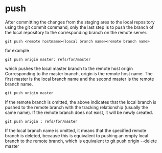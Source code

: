 # push
After committing the changes from the staging area to the local repository using the git commit command, only the last step is to push the branch of the local repository to the corresponding branch on the remote server.

    git push <remote hostname><loacal branch name><remote branch name>

for example 

    git push origin master: refs/for/master

which pushes the local master branch to the remote host origin Corresponding to the master branch, origin is the remote host name.  The first master is the local branch name and the second master is the remote branch name.

    git push origin master
If the remote branch is omitted, the above indicates that the local branch is pushed to the remote branch with the tracking relationship (usually the same name). If the remote branch does not exist, it will be newly created.

    git push origin : refs/for/master

If the local branch name is omitted, it means that the specified remote branch is deleted, because this is equivalent to pushing an empty local branch to the remote branch, which is equivalent to git push origin --delete master
